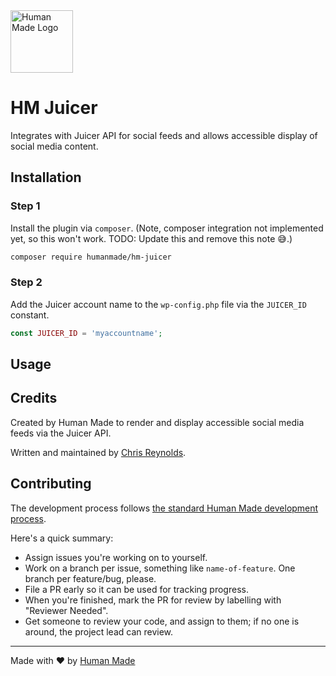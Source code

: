 <img src="https://hmn.md/content/themes/hmnmd/assets/images/hm-logo.svg" width="100" alt="Human Made Logo" />

# HM Juicer

Integrates with Juicer API for social feeds and allows accessible display of social media content.

## Installation

### Step 1
Install the plugin via `composer`. (Note, composer integration not implemented yet, so this won't work.  TODO: Update this and remove this note 😅.)

```bash
composer require humanmade/hm-juicer
```

### Step 2
Add the Juicer account name to the `wp-config.php` file via the `JUICER_ID` constant.

```php
const JUICER_ID = 'myaccountname';
```

## Usage

## Credits

Created by Human Made to render and display accessible social media feeds via the Juicer API.

Written and maintained by [Chris Reynolds](https://github.com/jazzsequence).

## Contributing

The development process follows [the standard Human Made development process](http://engineering.hmn.md/how-we-work/process/development/).

Here's a quick summary:

* Assign issues you're working on to yourself.
* Work on a branch per issue, something like `name-of-feature`. One branch per feature/bug, please.
* File a PR early so it can be used for tracking progress.
* When you're finished, mark the PR for review by labelling with "Reviewer Needed".
* Get someone to review your code, and assign to them; if no one is around, the project lead can review.

---------------------

Made with ❤️ by [Human Made](https://humanmade.com)
